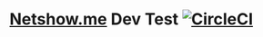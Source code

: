 # [Netshow.me](https://netshow.me/) Dev Test [![CircleCI](https://circleci.com/gh/henriquehsilva/netshowme-dev-test.svg?style=svg)](https://circleci.com/gh/henriquehsilva/netshowme-dev-test)

